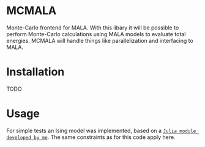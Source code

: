 # MCMALA
Monte-Carlo frontend for MALA. With this libary it will be possible to perform
Monte-Carlo calculations using MALA models to evaluate total energies. MCMALA
will handle things like parallelization and interfacing to MALA. 

# Installation
TODO

# Usage
For simple tests an Ising model was implemented, based on a  [`Julia module
developed by me`](https://github.com/RandomDefaultUser/IsingModel_Julia). 
The same constraints as for this code apply here. 

